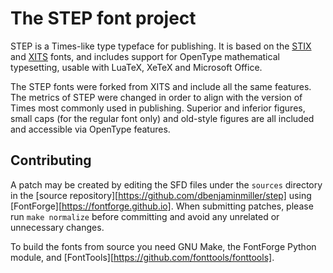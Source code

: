 The STEP font project
======================

STEP is a Times-like type typeface for publishing. It is based on the [STIX](https://www.stixfonts.org) and [XITS](https://github.com/alif-type/xits) fonts, and includes support for OpenType mathematical typesetting, usable with LuaTeX, XeTeX and Microsoft Office.

The STEP fonts were forked from XITS and include all the same features. The metrics of STEP were changed in order to align with the version of Times most commonly used in publishing. Superior and inferior figures, small caps (for the regular font only) and old-style figures are all included and accessible via OpenType features.

Contributing
------------

A patch may be created by editing the SFD files under the `sources` directory in the [source repository][https://github.com/dbenjaminmiller/step] using [FontForge][https://fontforge.github.io]. When submitting patches, please run `make normalize` before committing and avoid any unrelated or unnecessary changes.

To build the fonts from source you need GNU Make, the FontForge Python module, and [FontTools][https://github.com/fonttools/fonttools].
